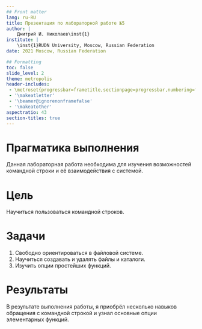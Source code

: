 ```yaml
---
## Front matter
lang: ru-RU
title: Презентация по лабораторной работе №5
author: |
	Дмитрий И. Николаев\inst{1}
institute: |
	\inst{1}RUDN University, Moscow, Russian Federation
date: 2021 Moscow, Russian Federation

## Formatting
toc: false
slide_level: 2
theme: metropolis
header-includes: 
 - \metroset{progressbar=frametitle,sectionpage=progressbar,numbering=fraction}
 - '\makeatletter'
 - '\beamer@ignorenonframefalse'
 - '\makeatother'
aspectratio: 43
section-titles: true
---
```


# Прагматика выполнения

Данная лабораторная работа необходима для изучения возможностей командной строки и её взаимодействия с системой.

# Цель

Научиться пользоваться командной строков.

# Задачи

1) Свободно ориентироваться в файловой системе.
2) Научиться создавать и удалять файлы и каталоги.
3) Изучить опции простейших функций.

# Результаты

В результате выполнения работы, я приобрёл несколько навыков обращения с командной строкой и узнал основные опции элементарных функций.










